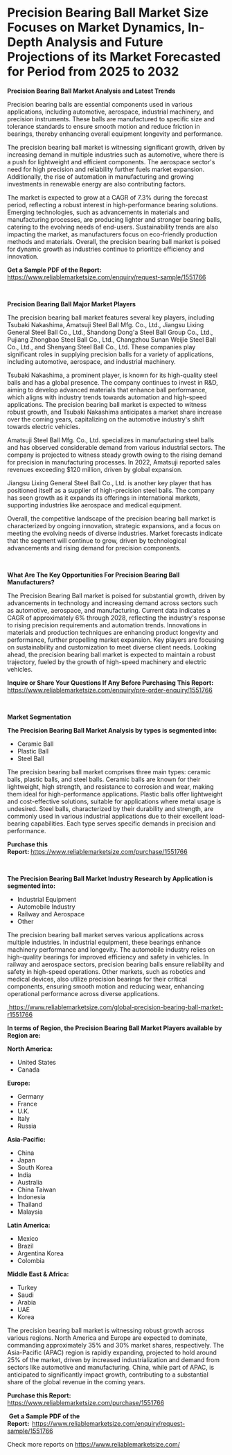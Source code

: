 <p><h1>Precision Bearing Ball Market Size Focuses on Market Dynamics, In-Depth Analysis and Future Projections of its Market Forecasted for Period from 2025 to 2032</h1></p><p><strong>Precision Bearing Ball Market Analysis and Latest Trends</strong></p>
<p><p>Precision bearing balls are essential components used in various applications, including automotive, aerospace, industrial machinery, and precision instruments. These balls are manufactured to specific size and tolerance standards to ensure smooth motion and reduce friction in bearings, thereby enhancing overall equipment longevity and performance.</p><p>The precision bearing ball market is witnessing significant growth, driven by increasing demand in multiple industries such as automotive, where there is a push for lightweight and efficient components. The aerospace sector's need for high precision and reliability further fuels market expansion. Additionally, the rise of automation in manufacturing and growing investments in renewable energy are also contributing factors. </p><p>The market is expected to grow at a CAGR of 7.3% during the forecast period, reflecting a robust interest in high-performance bearing solutions. Emerging technologies, such as advancements in materials and manufacturing processes, are producing lighter and stronger bearing balls, catering to the evolving needs of end-users. Sustainability trends are also impacting the market, as manufacturers focus on eco-friendly production methods and materials. Overall, the precision bearing ball market is poised for dynamic growth as industries continue to prioritize efficiency and innovation.</p></p>
<p><strong>Get a Sample PDF of the Report:&nbsp;</strong> <a href="https://www.reliablemarketsize.com/enquiry/request-sample/1551766?utm_campaign=3550&utm_medium=2&utm_source=Github&utm_content=ia&utm_term=11042025&utm_id=precision-bearing-ball">https://www.reliablemarketsize.com/enquiry/request-sample/1551766</a></p>
<p>&nbsp;</p>
<p><strong>Precision Bearing Ball Major Market Players</strong></p>
<p><p>The precision bearing ball market features several key players, including Tsubaki Nakashima, Amatsuji Steel Ball Mfg. Co., Ltd., Jiangsu Lixing General Steel Ball Co., Ltd., Shandong Dong'a Steel Ball Group Co., Ltd., Pujiang Zhongbao Steel Ball Co., Ltd., Changzhou Sunan Weijie Steel Ball Co., Ltd., and Shenyang Steel Ball Co., Ltd. These companies play significant roles in supplying precision balls for a variety of applications, including automotive, aerospace, and industrial machinery.</p><p>Tsubaki Nakashima, a prominent player, is known for its high-quality steel balls and has a global presence. The company continues to invest in R&D, aiming to develop advanced materials that enhance ball performance, which aligns with industry trends towards automation and high-speed applications. The precision bearing ball market is expected to witness robust growth, and Tsubaki Nakashima anticipates a market share increase over the coming years, capitalizing on the automotive industry's shift towards electric vehicles.</p><p>Amatsuji Steel Ball Mfg. Co., Ltd. specializes in manufacturing steel balls and has observed considerable demand from various industrial sectors. The company is projected to witness steady growth owing to the rising demand for precision in manufacturing processes. In 2022, Amatsuji reported sales revenues exceeding $120 million, driven by global expansion.</p><p>Jiangsu Lixing General Steel Ball Co., Ltd. is another key player that has positioned itself as a supplier of high-precision steel balls. The company has seen growth as it expands its offerings in international markets, supporting industries like aerospace and medical equipment.</p><p>Overall, the competitive landscape of the precision bearing ball market is characterized by ongoing innovation, strategic expansions, and a focus on meeting the evolving needs of diverse industries. Market forecasts indicate that the segment will continue to grow, driven by technological advancements and rising demand for precision components.</p></p>
<p>&nbsp;</p>
<p><strong>What Are The Key Opportunities For Precision Bearing Ball Manufacturers?</strong></p>
<p><p>The Precision Bearing Ball market is poised for substantial growth, driven by advancements in technology and increasing demand across sectors such as automotive, aerospace, and manufacturing. Current data indicates a CAGR of approximately 6% through 2028, reflecting the industry's response to rising precision requirements and automation trends. Innovations in materials and production techniques are enhancing product longevity and performance, further propelling market expansion. Key players are focusing on sustainability and customization to meet diverse client needs. Looking ahead, the precision bearing ball market is expected to maintain a robust trajectory, fueled by the growth of high-speed machinery and electric vehicles.</p></p>
<p><strong>Inquire or Share Your Questions If Any Before Purchasing This Report:</strong> <a href="https://www.reliablemarketsize.com/enquiry/pre-order-enquiry/1551766?utm_campaign=3550&utm_medium=2&utm_source=Github&utm_content=ia&utm_term=11042025&utm_id=precision-bearing-ball">https://www.reliablemarketsize.com/enquiry/pre-order-enquiry/1551766</a></p>
<p>&nbsp;</p>
<p><strong>Market Segmentation</strong></p>
<p><strong>The Precision Bearing Ball Market Analysis by types is segmented into:</strong></p>
<p><ul><li>Ceramic Ball</li><li>Plastic Ball</li><li>Steel Ball</li></ul></p>
<p><p>The precision bearing ball market comprises three main types: ceramic balls, plastic balls, and steel balls. Ceramic balls are known for their lightweight, high strength, and resistance to corrosion and wear, making them ideal for high-performance applications. Plastic balls offer lightweight and cost-effective solutions, suitable for applications where metal usage is undesired. Steel balls, characterized by their durability and strength, are commonly used in various industrial applications due to their excellent load-bearing capabilities. Each type serves specific demands in precision and performance.</p></p>
<p><strong>Purchase this Report:&nbsp;</strong><a href="https://www.reliablemarketsize.com/purchase/1551766?utm_campaign=3550&utm_medium=2&utm_source=Github&utm_content=ia&utm_term=11042025&utm_id=precision-bearing-ball">https://www.reliablemarketsize.com/purchase/1551766</a></p>
<p>&nbsp;</p>
<p><strong>The Precision Bearing Ball Market Industry Research by Application is segmented into:</strong></p>
<p><ul><li>Industrial Equipment</li><li>Automobile Industry</li><li>Railway and Aerospace</li><li>Other</li></ul></p>
<p><p>The precision bearing ball market serves various applications across multiple industries. In industrial equipment, these bearings enhance machinery performance and longevity. The automobile industry relies on high-quality bearings for improved efficiency and safety in vehicles. In railway and aerospace sectors, precision bearing balls ensure reliability and safety in high-speed operations. Other markets, such as robotics and medical devices, also utilize precision bearings for their critical components, ensuring smooth motion and reducing wear, enhancing operational performance across diverse applications.</p></p>
<p><a href="https://www.reliablemarketsize.com/global-precision-bearing-ball-market-r1551766?utm_campaign=3550&utm_medium=2&utm_source=Github&utm_content=ia&utm_term=11042025&utm_id=precision-bearing-ball">&nbsp;https://www.reliablemarketsize.com/global-precision-bearing-ball-market-r1551766</a></p>
<p><strong>In terms of Region, the Precision Bearing Ball Market Players available by Region are:</strong></p>
<p>
    <p> <strong> North America: </strong>
        <ul>
            <li>United States</li>
            <li>Canada</li>
        </ul>
        </p> 
    <p> <strong> Europe: </strong>
        <ul>
            <li>Germany</li>
            <li>France</li>
            <li>U.K.</li>
            <li>Italy</li>
            <li>Russia</li>
        </ul>
        </p> 
    <p> <strong> Asia-Pacific: </strong>
        <ul>
            <li>China</li>
            <li>Japan</li>
            <li>South Korea</li>
            <li>India</li>
            <li>Australia</li>
            <li>China Taiwan</li>
            <li>Indonesia</li>
            <li>Thailand</li>
            <li>Malaysia</li>
        </ul>
        </p> 
    <p> <strong> Latin America: </strong>
        <ul>
            <li>Mexico</li>
            <li>Brazil</li>
            <li>Argentina Korea</li>
            <li>Colombia</li>
        </ul>
        </p> 
    <p> <strong> Middle East & Africa: </strong>
        <ul>
            <li>Turkey</li>
            <li>Saudi</li>
            <li>Arabia</li>
            <li>UAE</li>
            <li>Korea</li>
        </ul>
    </p>
    </p>
<p><p>The precision bearing ball market is witnessing robust growth across various regions. North America and Europe are expected to dominate, commanding approximately 35% and 30% market shares, respectively. The Asia-Pacific (APAC) region is rapidly expanding, projected to hold around 25% of the market, driven by increased industrialization and demand from sectors like automotive and manufacturing. China, while part of APAC, is anticipated to significantly impact growth, contributing to a substantial share of the global revenue in the coming years.</p></p>
<p><strong>Purchase this Report: </strong><a href="https://www.reliablemarketsize.com/purchase/1551766?utm_campaign=3550&utm_medium=2&utm_source=Github&utm_content=ia&utm_term=11042025&utm_id=precision-bearing-ball">https://www.reliablemarketsize.com/purchase/1551766</a></p>
<p>&nbsp;<strong>Get a Sample PDF of the Report:&nbsp;&nbsp;</strong><a href="https://www.reliablemarketsize.com/enquiry/request-sample/1551766?utm_campaign=3550&utm_medium=2&utm_source=Github&utm_content=ia&utm_term=11042025&utm_id=precision-bearing-ball">https://www.reliablemarketsize.com/enquiry/request-sample/1551766</a></p>
<p><strong></strong></p>
<p>Check more reports on <a href="https://www.reliablemarketsize.com/?utm_campaign=3550&utm_medium=2&utm_source=Github&utm_content=ia&utm_term=11042025&utm_id=precision-bearing-ball">https://www.reliablemarketsize.com/</a></p>